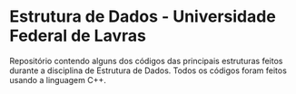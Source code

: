 # Estrutura de Dados - Universidade Federal de Lavras
Repositório contendo alguns dos códigos das principais estruturas feitos durante a disciplina de Estrutura de Dados. Todos os códigos foram feitos usando a linguagem C++.
